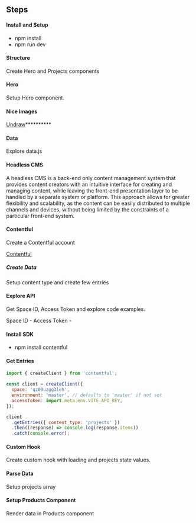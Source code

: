 ## Steps

#### Install and Setup

- npm install
- npm run dev

#### Structure

Create Hero and Projects components

#### Hero

Setup Hero component.

#### Nice Images

[Undraw](https://undraw.co/)**********

#### Data

Explore data.js

#### Headless CMS

A headless CMS is a back-end only content management system that provides content creators with an intuitive interface for creating and managing content, while leaving the front-end presentation layer to be handled by a separate system or platform. This approach allows for greater flexibility and scalability, as the content can be easily distributed to multiple channels and devices, without being limited by the constraints of a particular front-end system.

#### Contentful

Create a Contentful account

[Contentful ](https://www.contentful.com/)

##### Create Data

Setup content type and create few entries

#### Explore API

Get Space ID, Access Token and explore code examples.

Space ID - 
Access Token - 

#### Install SDK

- npm install contentful

#### Get Entries

```js
import { createClient } from 'contentful';

const client = createClient({
  space: 'qz00uzgg3leh',
  environment: 'master', // defaults to 'master' if not set
  accessToken: import.meta.env.VITE_API_KEY,
});

client
  .getEntries({ content_type: 'projects' })
  .then((response) => console.log(response.items))
  .catch(console.error);
```

#### Custom Hook

Create custom hook with loading and projects state values.

#### Parse Data

Setup projects array

#### Setup Products Component

Render data in Products component
